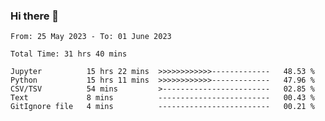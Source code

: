 ### Hi there 👋

<!--
**ututono/ututono** is a ✨ _special_ ✨ repository because its `README.md` (this file) appears on your GitHub profile.

Here are some ideas to get you started:

- 🔭 I’m currently working on ...
- 🌱 I’m currently learning ...
- 👯 I’m looking to collaborate on ...
- 🤔 I’m looking for help with ...
- 💬 Ask me about ...
- 📫 How to reach me: ...
- 😄 Pronouns: ...
- ⚡ Fun fact: ...
-->



<!--START_SECTION:waka-->

```text
From: 25 May 2023 - To: 01 June 2023

Total Time: 31 hrs 40 mins

Jupyter          15 hrs 22 mins  >>>>>>>>>>>>-------------   48.53 %
Python           15 hrs 11 mins  >>>>>>>>>>>>-------------   47.96 %
CSV/TSV          54 mins         >------------------------   02.85 %
Text             8 mins          -------------------------   00.43 %
GitIgnore file   4 mins          -------------------------   00.21 %
```

<!--END_SECTION:waka-->
